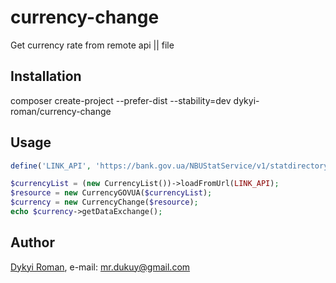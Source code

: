 # currency-change
Get currency rate from remote api || file

## Installation
composer create-project --prefer-dist --stability=dev dykyi-roman/currency-change
## Usage
```php
define('LINK_API', 'https://bank.gov.ua/NBUStatService/v1/statdirectory/exchange?json');

$currencyList = (new CurrencyList())->loadFromUrl(LINK_API);
$resource = new CurrencyGOVUA($currencyList);
$currency = new CurrencyChange($resource);
echo $currency->getDataExchange();
```

## Author
[Dykyi Roman](https://github.com/dykyi-roman/), e-mail: [mr.dukuy@gmail.com](mailto:mr.dukuy@gmail.com)
